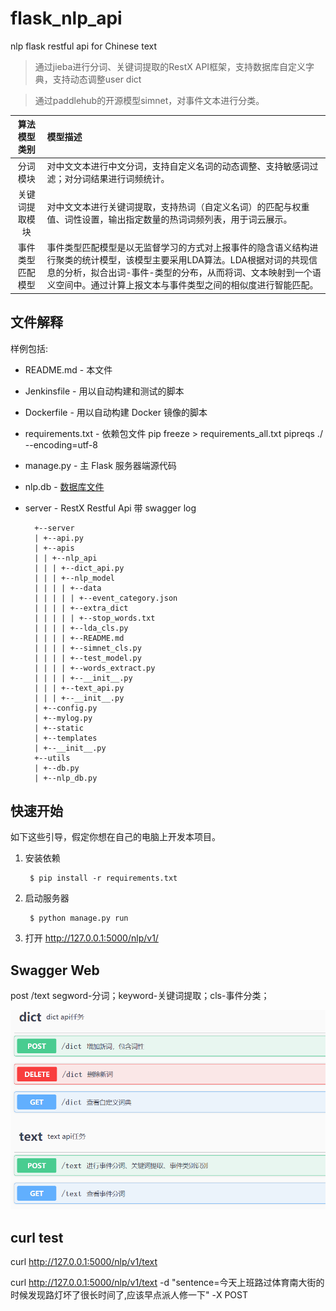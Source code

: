 
# flask_nlp_api
nlp flask restful api for Chinese text

> 通过jieba进行分词、关键词提取的RestX API框架，支持数据库自定义字典，支持动态调整user dict

> 通过paddlehub的开源模型simnet，对事件文本进行分类。

| 算法模型类别	| 模型描述| 
| :----: | :----- |
| 分词模块	| 对中文文本进行中文分词，支持自定义名词的动态调整、支持敏感词过滤；对分词结果进行词频统计。| 
| 关键词提取模块	| 对中文文本进行关键词提取，支持热词（自定义名词）的匹配与权重值、词性设置，输出指定数量的热词词频列表，用于词云展示。| 
| 事件类型匹配模型	| 事件类型匹配模型是以无监督学习的方式对上报事件的隐含语义结构进行聚类的统计模型，该模型主要采用LDA算法。LDA根据对词的共现信息的分析，拟合出词-事件-类型的分布，从而将词、文本映射到一个语义空间中。通过计算上报文本与事件类型之间的相似度进行智能匹配。| 

文件解释
-----------

样例包括:

* README.md - 本文件
* Jenkinsfile - 用以自动构建和测试的脚本
* Dockerfile - 用以自动构建 Docker 镜像的脚本
* requirements.txt - 依赖包文件 pip freeze > requirements_all.txt   pipreqs ./ --encoding=utf-8
* manage.py - 主 Flask 服务器端源代码
* nlp.db - [数据库文件](server/apis/nlp_api/nlp_model/README.md)
* server - RestX Restful Api 带 swagger log


        +--server
        | +--api.py
        | +--apis
        | | +--nlp_api
        | | | +--dict_api.py
        | | | +--nlp_model
        | | | | +--data
        | | | | | +--event_category.json
        | | | | +--extra_dict
        | | | | | +--stop_words.txt
        | | | | +--lda_cls.py
        | | | | +--README.md
        | | | | +--simnet_cls.py
        | | | | +--test_model.py
        | | | | +--words_extract.py
        | | | | +--__init__.py
        | | | +--text_api.py
        | | | +--__init__.py
        | +--config.py
        | +--mylog.py
        | +--static
        | +--templates
        | +--__init__.py
        +--utils
        | +--db.py
        | +--nlp_db.py


快速开始
---------------

如下这些引导，假定你想在自己的电脑上开发本项目。

1. 安装依赖

        $ pip install -r requirements.txt


2. 启动服务器

        $ python manage.py run

3. 打开 http://127.0.0.1:5000/nlp/v1/

Swagger Web
---------------

post /text
segword-分词；keyword-关键词提取；cls-事件分类；

![avatar](/resources/swagger_ui.png)


curl test
---------------

curl http://127.0.0.1:5000/nlp/v1/text

curl http://127.0.0.1:5000/nlp/v1/text -d "sentence=今天上班路过体育南大街的时候发现路灯坏了很长时间了,应该早点派人修一下" -X POST


